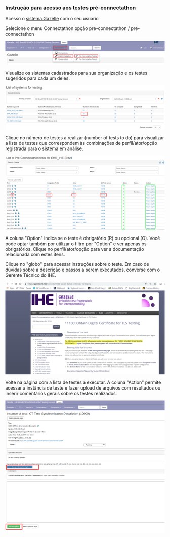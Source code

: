 ### Instrução para acesso aos testes pré-connectathon


Acesso o [sistema Gazelle](https://ihe.wustl.edu/gazelle-na/) com o seu usuário

Selecione o menu Connectathon opção pre-connectathon / pre-connectathon

![](./media/image6-1.png)

Visualize os sistemas cadastrados para sua organização e os testes sugeridos para cada um deles.

![](./media/image6-2.png)

Clique no número de testes a realizar (number of tests to do) para visualizar a lista de testes que correspondem às combinações de perfil/ator/opção registrada para o sistema em análise.

![](./media/image6-3.png)

A coluna "Option" indica se o teste é obrigatório (R) ou opcional (O). Você pode optar também por utilizar o filtro por "Option" e ver apenas os obrigatórios. Clique no perfil/ator/opção para ver a documentação relacionada com estes itens. 

Clique no "globo" para acessar instruções sobre o teste. Em caso de dúvidas sobre a descrição e passos a serem executados, converse com o Gerente Técnico do IHE.

![](./media/image6-4.png)

Volte na página com a lista de testes a executar. A coluna "Action" permite acessar a instância de teste e fazer upload de arquivos com resultados ou inserir comentários gerais sobre os testes realizados.

![](./media/image6-5.png)













